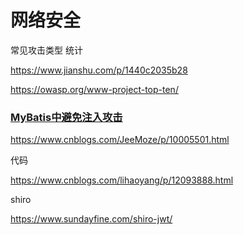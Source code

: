 # 网络安全

常见攻击类型 统计

https://www.jianshu.com/p/1440c2035b28

https://owasp.org/www-project-top-ten/



### [MyBatis中避免注入攻击](https://www.cnblogs.com/JeeMoze/p/10005501.html)

https://www.cnblogs.com/JeeMoze/p/10005501.html



代码

https://www.cnblogs.com/lihaoyang/p/12093888.html



shiro

https://www.sundayfine.com/shiro-jwt/